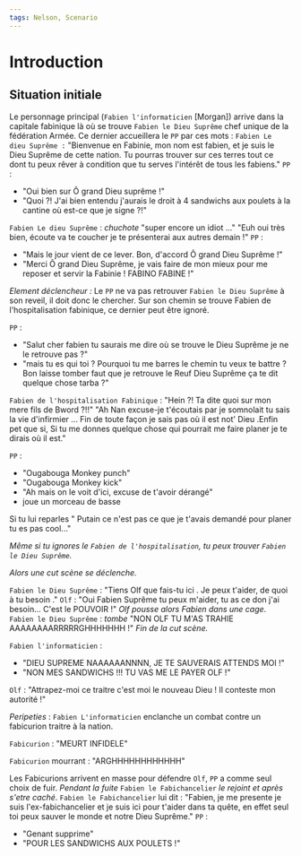 ```yaml
---
tags: Nelson, Scenario
---
```


# Introduction

## Situation initiale

Le personnage principal (`Fabien l'informaticien` [Morgan]) arrive dans la capitale fabinique là où se trouve `Fabien le Dieu Suprême` chef unique de la fédération Armée. Ce dernier accueillera le `PP` par ces mots :
`Fabien Le dieu Suprême :` "Bienvenue en Fabinie, mon nom est fabien, et je suis le Dieu Suprême de cette nation. Tu pourras trouver sur ces terres tout ce dont tu peux rêver à condition que tu serves l'intérêt de tous les fabiens."
`PP` : 

- "Oui bien sur Ô grand Dieu suprême !"
- "Quoi ?! J'ai bien entendu j'aurais le droit à 4 sandwichs aux poulets à la cantine où est-ce que je signe ?!"

`Fabien Le dieu Suprême` : *chuchote* "super encore un idiot ..." "Euh oui très bien, écoute va te coucher je te présenterai aux autres demain !"
`PP` : 

- "Mais le jour vient de ce lever. Bon, d'accord Ô grand Dieu Suprême !"
- "Merci Ô grand Dieu Suprême, je vais faire de mon mieux pour me reposer et servir la Fabinie ! FABINO FABINE !"

*Element déclencheur :* Le `PP` ne va pas retrouver `Fabien le Dieu Suprême` à son reveil, il doit donc le chercher. Sur son chemin se trouve Fabien de l'hospitalisation fabinique, ce dernier peut être ignoré.

`PP` : 

- "Salut cher fabien tu saurais me dire où se trouve le Dieu Suprême je ne le retrouve pas ?"
- "mais tu es qui toi ? Pourquoi tu me barres le chemin tu veux te battre ? Bon laisse tomber faut que je retrouve le Reuf Dieu Suprême ça te dit quelque chose tarba ?"

`Fabien de l'hospitalisation Fabinique` : "Hein ?! Ta dite quoi sur mon mere fils de Bword ?!!" "Ah Nan excuse-je t'écoutais par je somnolait tu sais la vie d'infirmier ... Fin de toute façon je sais pas où il est not' Dieu .Enfin pet que si, Si tu me donnes quelque chose qui pourrait me faire planer je te dirais où il est."

`PP` : 

- "Ougabouga Monkey punch"
- "Ougabouga Monkey kick"
- "Ah mais on le voit d'ici, excuse de t'avoir dérangé"
- joue un morceau de basse

Si tu lui reparles " Putain ce n'est pas ce que je t'avais demandé pour planer tu es pas cool..."

*Même si tu ignores le `Fabien de l'hospitalisation`, tu peux trouver `Fabien le Dieu Suprême`.* 

*Alors une cut scène se déclenche.*

`Fabien le Dieu Suprême` : "Tiens Olf que fais-tu ici . Je peux t'aider, de quoi à tu besoin ."
`Olf` : "Oui Fabien Suprême tu peux m'aider, tu as ce don j'ai besoin... C'est le POUVOIR !" *Olf pousse alors Fabien dans une cage*.
`Fabien le Dieu Suprême` : *tombe* "NON OLF TU M'AS TRAHIE AAAAAAAARRRRRGHHHHHHH !"
*Fin de la cut scène.*

`Fabien l'informaticien` :

- "DIEU SUPREME NAAAAAANNNN, JE TE SAUVERAIS ATTENDS MOI !"
- "NON MES SANDWICHS !!! TU VAS ME LE PAYER OLF !"

`Olf` : "Attrapez-moi ce traitre c'est moi le nouveau Dieu ! Il conteste mon autorité !"

*Peripeties* : `Fabien L'informaticien` enclanche un combat contre un fabicurion traitre à la nation.

`Fabicurion` : "MEURT INFIDELE"

`Fabicurion` mourrant : "ARGHHHHHHHHHHHH"

Les Fabicurions arrivent en masse pour défendre `Olf`, `PP` a comme seul choix de fuir. *Pendant la fuite* `Fabien le Fabichancelier` *le rejoint et après s'etre caché*. `Fabien le Fabichancelier` lui dit :
"Fabien, je me presente je suis l'ex-fabichancelier et je suis ici pour t'aider dans ta quête, en effet seul toi peux sauver le monde et notre Dieu Suprême."
`PP` :

- "Genant supprime"
- "POUR LES SANDWICHS AUX POULETS !"